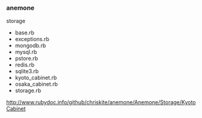 ### anemone

storage
  - base.rb
  - exceptions.rb
  - mongodb.rb
  - mysql.rb
  - pstore.rb
  - redis.rb
  - sqlite3.rb
  - kyoto_cabinet.rb
  - osaka_cabinet.rb
- storage.rb

http://www.rubydoc.info/github/chriskite/anemone/Anemone/Storage/KyotoCabinet

